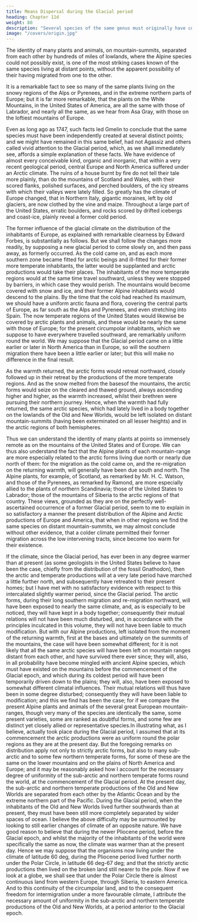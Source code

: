 ```yaml
---
title: Means Dispersal during the Glacial period
heading: Chapter 11d
weight: 80
description: "Several species of the same genus must originally have come from the same source"
image: "/covers/origin.jpg"
---
```




The identity of many plants and animals, on mountain-summits, separated from each other by hundreds of miles of lowlands, where the Alpine species could not possibly exist, is one of the most striking cases known of the same species living at
distant points, without the apparent possibility of their having migrated from one to the other. 

It is a remarkable fact to see so many of the same plants living on the snowy regions of the Alps
or Pyrenees, and in the extreme northern parts of Europe; but it is far more remarkable, that the
plants on the White Mountains, in the United States of America, are all the same with those of
Labrador, and nearly all the same, as we hear from Asa Gray, with those on the loftiest mountains
of Europe. 

Even as long ago as 1747, such facts led Gmelin to conclude that the same species must have been independently created at several distinct points; and we might have remained in this same belief, had not Agassiz and others called vivid attention to the Glacial period, which, as we shall immediately see, affords a simple explanation of these facts. We have evidence of almost
every conceivable kind, organic and inorganic, that within a very recent geological period, central
Europe and North America suffered under an Arctic climate. The ruins of a house burnt by fire do
not tell their tale more plainly, than do the mountains of Scotland and Wales, with their scored
flanks, polished surfaces, and perched boulders, of the icy streams with which their valleys were
lately filled. So greatly has the climate of Europe changed, that in Northern Italy, gigantic
moraines, left by old glaciers, are now clothed by the vine and maize. Throughout a large part of
the United States, erratic boulders, and rocks scored by drifted icebergs and coast-ice, plainly
reveal a former cold period.

The former influence of the glacial climate on the distribution of the inhabitants of Europe, as
explained with remarkable clearness by Edward Forbes, is substantially as follows. But we shall
follow the changes more readily, by supposing a new glacial period to come slowly on, and then
pass away, as formerly occurred. As the cold came on, and as each more southern zone became
fitted for arctic beings and ill-fitted for their former more temperate inhabitants, the latter would be
supplanted and arctic productions would take their places. The inhabitants of the more temperate
regions would at the same time travel southward, unless they were stopped by barriers, in which
case they would perish. The mountains would become covered with snow and ice, and their former
Alpine inhabitants would descend to the plains. By the time that the cold had reached its
maximum, we should have a uniform arctic fauna and flora, covering the central parts of Europe, as
far south as the Alps and Pyrenees, and even stretching into Spain. The now temperate regions of
the United States would likewise be covered by arctic plants and animals, and these would be
nearly the same with those of Europe; for the present circumpolar inhabitants, which we suppose to
have everywhere travelled southward, are remarkably uniform round the world. We may suppose
that the Glacial period came on a little earlier or later in North America than in Europe, so will the
southern migration there have been a little earlier or later; but this will make no difference in the
final result.

As the warmth returned, the arctic forms would retreat northward, closely followed up in their
retreat by the productions of the more temperate regions. And as the snow melted from the basesof the mountains, the arctic forms would seize on the cleared and thawed ground, always ascending
higher and higher, as the warmth increased, whilst their brethren were pursuing their northern
journey. Hence, when the warmth had fully returned, the same arctic species, which had lately
lived in a body together on the lowlands of the Old and New Worlds, would be left isolated on
distant mountain-summits (having been exterminated on all lesser heights) and in the arctic regions
of both hemispheres.

Thus we can understand the identity of many plants at points so immensely remote as on the
mountains of the United States and of Europe. We can thus also understand the fact that the Alpine
plants of each mountain-range are more especially related to the arctic forms living due north or
nearly due north of them: for the migration as the cold came on, and the re-migration on the
returning warmth, will generally have been due south and north. The Alpine plants, for example, of
Scotland, as remarked by Mr. H. C. Watson, and those of the Pyrenees, as remarked by Ramond,
are more especially allied to the plants of northern Scandinavia; those of the United States to
Labrador; those of the mountains of Siberia to the arctic regions of that country. These views,
grounded as they are on the perfectly well-ascertained occurrence of a former Glacial period, seem
to me to explain in so satisfactory a manner the present distribution of the Alpine and Arctic
productions of Europe and America, that when in other regions we find the same species on distant
mountain-summits, we may almost conclude without other evidence, that a colder climate
permitted their former migration across the low intervening tracts, since become too warm for their
existence.

If the climate, since the Glacial period, has ever been in any degree warmer than at present (as
some geologists in the United States believe to have been the case, chiefly from the distribution of
the fossil Gnathodon), then the arctic and temperate productions will at a very late period have
marched a little further north, and subsequently have retreated to their present homes; but I have
met with no satisfactory evidence with respect to this intercalated slightly warmer period, since the
Glacial period.
The arctic forms, during their long southern migration and re-migration northward, will have been
exposed to nearly the same climate, and, as is especially to be noticed, they will have kept in a body
together; consequently their mutual relations will not have been much disturbed, and, in accordance
with the principles inculcated in this volume, they will not have been liable to much modification.
But with our Alpine productions, left isolated from the moment of the returning warmth, first at the
bases and ultimately on the summits of the mountains, the case will have been somewhat different;
for it is not likely that all the same arctic species will have been left on mountain ranges distant
from each other, and have survived there ever since; they will, also, in all probability have become
mingled with ancient Alpine species, which must have existed on the mountains before the
commencement of the Glacial epoch, and which during its coldest period will have been
temporarily driven down to the plains; they will, also, have been exposed to somewhat different
climatal influences. Their mutual relations will thus have been in some degree disturbed;
consequently they will have been liable to modification; and this we find has been the case; for if
we compare the present Alpine plants and animals of the several great European mountain-ranges,
though very many of the species are identically the same, some present varieties, some are ranked
as doubtful forms, and some few are distinct yet closely allied or representative species.In illustrating what, as I believe, actually took place during the Glacial period, I assumed that at its
commencement the arctic productions were as uniform round the polar regions as they are at the
present day. But the foregoing remarks on distribution apply not only to strictly arctic forms, but
also to many sub-arctic and to some few northern temperate forms, for some of these are the same
on the lower mountains and on the plains of North America and Europe; and it may be reasonably
asked how I account for the necessary degree of uniformity of the sub-arctic and northern
temperate forms round the world, at the commencement of the Glacial period. At the present day,
the sub-arctic and northern temperate productions of the Old and New Worlds are separated from
each other by the Atlantic Ocean and by the extreme northern part of the Pacific. During the
Glacial period, when the inhabitants of the Old and New Worlds lived further southwards than at
present, they must have been still more completely separated by wider spaces of ocean. I believe
the above difficulty may be surmounted by looking to still earlier changes of climate of an opposite
nature. We have good reason to believe that during the newer Pliocene period, before the Glacial
epoch, and whilst the majority of the inhabitants of the world were specifically the same as now,
the climate was warmer than at the present day. Hence we may suppose that the organisms now
living under the climate of latitude 60 deg, during the Pliocene period lived further north under the
Polar Circle, in latitude 66 deg-67 deg; and that the strictly arctic productions then lived on the
broken land still nearer to the pole. Now if we look at a globe, we shall see that under the Polar
Circle there is almost continuous land from western Europe, through Siberia, to eastern America.
And to this continuity of the circumpolar land, and to the consequent freedom for intermigration
under a more favourable climate, I attribute the necessary amount of uniformity in the sub-arctic
and northern temperate productions of the Old and New Worlds, at a period anterior to the Glacial
epoch.


